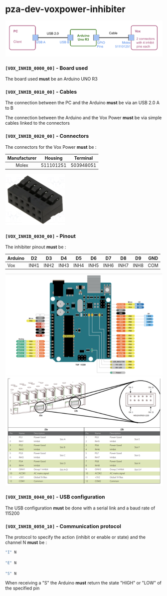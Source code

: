 # pza-dev-voxpower-inhibiter

![global representation of the product](pictures/shema-global.png)

### `[VOX_INHIB_0000_00]` - Board used

The board used **must** be an Arduino UNO R3


### `[VOX_INHIB_0010_00]` - Cables

The connection between the PC and the Arduino **must** be via an USB 2.0 A to B

The connection between the Arduino and the Vox Power **must** be via simple cables linked to the connectors

### `[VOX_INHIB_0020_00]` - Connectors

The connectors for the Vox Power **must** be :

| Manufacturer | Housing   | Terminal  |
| :----------: | :-------: | :-------: |
| Molex        | 511101251 | 503948051 |

![connector](pictures/connector.png)

### `[VOX_INHIB_0030_00]` - Pinout

The inhibiter pinout **must** be :

| Arduino | D2   | D3   | D4   | D5   | D6   | D7   | D8   | D9   | GND  |
| :------ | :--: | :--: | :--: | :--: | :--: | :--: | :--: | :--: | :--: |
| Vox     | INH1 | INH2 | INH3 | INH4 | INH5 | INH6 | INH7 | INH8 | COM  |

![arduino-pinout](pictures/arduino-pinout.png)
![vox-pinout](pictures/vox-pinout.png)

### `[VOX_INHIB_0040_00]` - USB configuration

The USB configuration **must** be done with a serial link and a baud rate of 115200

### `[VOX_INHIB_0050_10]` - Communication protocol

The protocol to specify the action (inhibit or enable or state) and the channel N **must** be :
```bash
"I" N

"E" N

"S" N
```

When receiving a "S" the Arduino **must** return the state "HIGH" or "LOW" of the specified pin